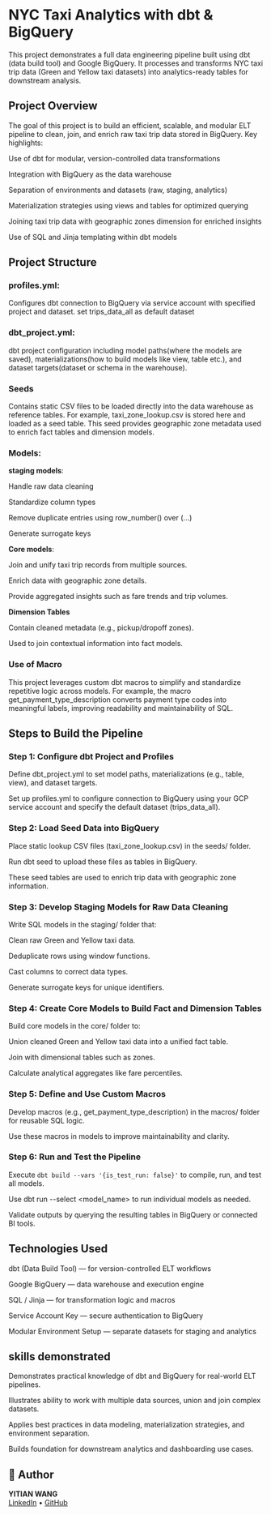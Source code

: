 # NYC Taxi Analytics with dbt & BigQuery

This project demonstrates a full data engineering pipeline built using dbt (data build tool) and Google BigQuery. It processes and transforms NYC taxi trip data (Green and Yellow taxi datasets) into analytics-ready tables for downstream analysis.

## Project Overview
The goal of this project is to build an efficient, scalable, and modular ELT pipeline to clean, join, and enrich raw taxi trip data stored in BigQuery. Key highlights:

Use of dbt for modular, version-controlled data transformations

Integration with BigQuery as the data warehouse

Separation of environments and datasets (raw, staging, analytics)

Materialization strategies using views and tables for optimized querying

Joining taxi trip data with geographic zones dimension for enriched insights

Use of SQL and Jinja templating within dbt models

## Project Structure
### profiles.yml:
Configures dbt connection to BigQuery via service account with specified project and dataset.
set trips_data_all as default dataset

### dbt_project.yml:
dbt project configuration including model paths(where the models are saved), materializations(how to build models like view, table etc.), and dataset targets(dataset or schema in the warehouse).


### Seeds
Contains static CSV files to be loaded directly into the data warehouse as reference tables.
For example, taxi_zone_lookup.csv is stored here and loaded as a seed table. This seed provides geographic zone metadata used to enrich fact tables and dimension models.

### Models:
**staging models**:

Handle raw data cleaning

Standardize column types

Remove duplicate entries using row_number() over (...)

Generate surrogate keys

**Core models**:
  
Join and unify taxi trip records from multiple sources.

Enrich data with geographic zone details.

Provide aggregated insights such as fare trends and trip volumes.

**Dimension Tables**

Contain cleaned metadata (e.g., pickup/dropoff zones).

Used to join contextual information into fact models.

### Use of Macro

This project leverages custom dbt macros to simplify and standardize repetitive logic across models. For example, the macro get_payment_type_description converts payment type codes into meaningful labels, improving readability and maintainability of SQL.

## Steps to Build the Pipeline
### Step 1: Configure dbt Project and Profiles
Define dbt_project.yml to set model paths, materializations (e.g., table, view), and dataset targets.

Set up profiles.yml to configure connection to BigQuery using your GCP service account and specify the default dataset (trips_data_all).

### Step 2: Load Seed Data into BigQuery
Place static lookup CSV files (taxi_zone_lookup.csv) in the seeds/ folder.

Run dbt seed to upload these files as tables in BigQuery.

These seed tables are used to enrich trip data with geographic zone information.

### Step 3: Develop Staging Models for Raw Data Cleaning
Write SQL models in the staging/ folder that:

Clean raw Green and Yellow taxi data.

Deduplicate rows using window functions.

Cast columns to correct data types.

Generate surrogate keys for unique identifiers.

### Step 4: Create Core Models to Build Fact and Dimension Tables
Build core models in the core/ folder to:

Union cleaned Green and Yellow taxi data into a unified fact table.

Join with dimensional tables such as zones.

Calculate analytical aggregates like fare percentiles.

### Step 5: Define and Use Custom Macros
Develop macros (e.g., get_payment_type_description) in the macros/ folder for reusable SQL logic.

Use these macros in models to improve maintainability and clarity.

### Step 6: Run and Test the Pipeline
Execute ```dbt build --vars '{is_test_run: false}'``` to compile, run, and test all models.

Use dbt run --select <model_name> to run individual models as needed.

Validate outputs by querying the resulting tables in BigQuery or connected BI tools.


## Technologies Used
dbt (Data Build Tool) — for version-controlled ELT workflows

Google BigQuery — data warehouse and execution engine

SQL / Jinja — for transformation logic and macros

Service Account Key — secure authentication to BigQuery

Modular Environment Setup — separate datasets for staging and analytics



## skills demonstrated 
Demonstrates practical knowledge of dbt and BigQuery for real-world ELT pipelines.

Illustrates ability to work with multiple data sources, union and join complex datasets.

Applies best practices in data modeling, materialization strategies, and environment separation.

Builds foundation for downstream analytics and dashboarding use cases.

## 👤 Author

**YITIAN WANG**  
[LinkedIn](www.linkedin.com/in/yitian-w-de) • [GitHub](https://github.com/scarlett-de)



